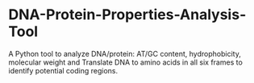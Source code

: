 # DNA-Protein-Properties-Analysis-Tool
A Python tool to analyze DNA/protein: AT/GC content, hydrophobicity, molecular weight and Translate DNA to amino acids in all six frames to identify potential coding regions.
